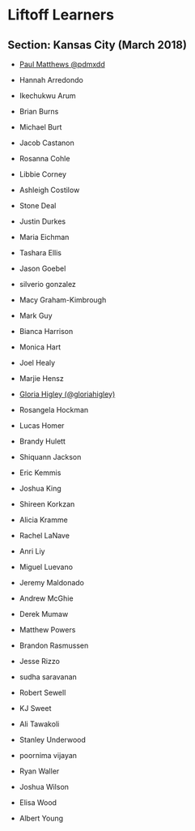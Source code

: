 # Liftoff Learners

## Section: Kansas City (March 2018)

- [Paul Matthews @pdmxdd](https://github.com/pdmxdd/liftoff-assignments)

- Hannah Arredondo
- Ikechukwu Arum
- Brian Burns
- Michael Burt
- Jacob Castanon
- Rosanna Cohle
- Libbie Corney
- Ashleigh Costilow
- Stone Deal
- Justin Durkes
- Maria Eichman
- Tashara Ellis
- Jason Goebel
- silverio gonzalez
- Macy Graham-Kimbrough
- Mark Guy
- Bianca Harrison
- Monica Hart
- Joel Healy
- Marjie Hensz
- [Gloria Higley (@gloriahigley)](https://github.com/gloriahigley/liftoff-assignments)
- Rosangela Hockman
- Lucas Homer
- Brandy Hulett
- Shiquann Jackson
- Eric Kemmis
- Joshua King
- Shireen Korkzan
- Alicia Kramme
- Rachel LaNave
- Anri Liy
- Miguel Luevano
- Jeremy Maldonado
- Andrew McGhie
- Derek Mumaw
- Matthew Powers
- Brandon Rasmussen
- Jesse Rizzo
- sudha saravanan
- Robert Sewell
- KJ Sweet
- Ali Tawakoli
- Stanley Underwood
- poornima vijayan
- Ryan Waller
- Joshua Wilson
- Elisa Wood
- Albert Young

